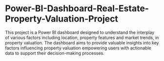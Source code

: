 # Power-BI-Dashboard-Real-Estate-Property-Valuation-Project
This project is a Power BI dashboard designed to understand the interplay of various factors including location, property features and market trends, in property valuation. The dashboard aims to provide valuable insights into key factors influencing property valuation empowering users with actionable data to support their decision-making processes.
